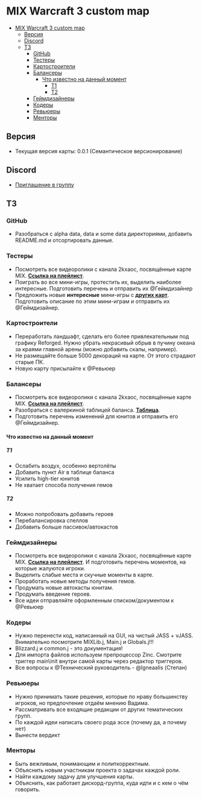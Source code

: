 # MIX Warcraft 3 custom map

- [MIX Warcraft 3 custom map](#mix-warcraft-3-custom-map)
  - [Версия](#версия)
  - [Discord](#discord)
  - [ТЗ](#тз)
    - [GitHub](#github)
    - [Тестеры](#тестеры)
    - [Картостроители](#картостроители)
    - [Балансеры](#балансеры)
      - [Что известно на данный момент](#что-известно-на-данный-момент)
        - [T1](#t1)
        - [T2](#t2)
    - [Геймдизайнеры](#геймдизайнеры)
    - [Кодеры](#кодеры)
    - [Ревьюеры](#ревьюеры)
    - [Менторы](#менторы)

## Версия

- Текущая версия карты: 0.0.1 (Семантическое версионирование)

## Discord

- [Приглашение в группу](https://discord.gg/kazvQVA2QN)

## ТЗ

### GitHub

- Разобраться с alpha data, data и some data директориями, добавить README.md и отсортировать данные.

### Тестеры

- Посмотреть все видеоролики с канала 2kxaoc, посвящённые карте MIX. [**Ссылка на плейлист**](https://www.youtube.com/watch?v=odWMlFTXvPk&list=PLZT7fvvYlYfjlr2k8skAQxEA8ejtyYrh2&index=1).
- Поиграть во все мини-игры, протестить их, выделить наиболее интересные. Подготовить перечень и отправить их @Геймдизайнер
- Предложить новые **интересные** мини-игры с [**других карт**](https://drive.google.com/file/d/1oph-NyNd6Q-l006uiZpfg78kNwrWOVkk/view?usp=sharing). Подготовить описание по этим мини-играм и отправить их @Геймдизайнер.

### Картостроители

- Переработать ландшафт, сделать его более привлекательным под графику Reforged. Нужно убрать некрасивый обрыв в пучину океана за краями главной арены (можно добавить скалы, например).
- Не размещайте больше 5000 декораций на карте. От этого страдают старые ПК.
- Новую карту присылайте к @Ревьюер

### Балансеры

- Посмотреть все видеоролики с канала 2kxaoc, посвящённые карте MIX. [**Ссылка на плейлист**](https://www.youtube.com/watch?v=odWMlFTXvPk&list=PLZT7fvvYlYfjlr2k8skAQxEA8ejtyYrh2&index=1).
- Разобраться с валеркиной таблицей баланса. [**Таблица**](https://docs.google.com/spreadsheets/d/1JESRxvUaSlJmI5ktHuPT1H7ypWPLSlumywJk4_6lZGw/edit?usp=sharing).
- Подготовить перечень изменений для юнитов и отправить его @Геймдизайнер.

#### Что известно на данный момент

##### T1

- Ослабить воздух, особенно вертолёты
- Добавить пункт Air в таблице баланса
- Усилить high-tier юнитов
- Не хватает способа получения гемов

##### T2

- Можно попробовать добавить героев
- Перебалансировка спеллов
- Добавить больше пассивок/автокастов

### Геймдизайнеры

- Посмотреть все видеоролики с канала 2kxaoc, посвящённые карте MIX. [**Ссылка на плейлист**](https://www.youtube.com/watch?v=odWMlFTXvPk&list=PLZT7fvvYlYfjlr2k8skAQxEA8ejtyYrh2&index=1). И подготовить перечень моментов, на которые жалуются игроки.
- Выделить слабые места и скучные моменты в карте.
- Проработать новые методы получения гемов.
- Продумать новые автокасты юнитам.
- Продумать введение героев.
- Все идеи отправляйте оформленным списком/документом к @Ревьюер

### Кодеры

- Нужно перенести код, написанный на GUI, на чистый JASS + vJASS. Внимательно посмотрите MIXLib.j, Main.j и Globals.j!!!
- Blizzard.j и common.j - это документация!
- Для импорта файлов используем препроцессор Zinc. Смотрите триггер main\init внутри самой карты через редактор триггеров.
- Все вопросы к @Технический руководитель - @Igneaalis (Степан)

### Ревьюеры

- Нужно принимать такие решения, которые по нраву большинству игроков, но предпочтение отдаём мнению Вадима.
- Рассматривать все входящие редакции от других тематических групп.
- По каждой идеи написать своего рода эссе (почему да, а почему нет)
- Вынести вердикт

### Менторы

- Быть вежливым, понимающим и политкорректным.
- Объяснить новым участникам проекта о задачах каждой роли.
- Найти каждому задачу для улучшения карты.
- Объяснить, как работает дискорд-группа, куда идти и с кем о чём говорить.
